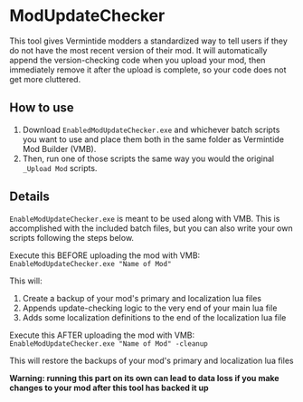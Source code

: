 # ModUpdateChecker
 
This tool gives Vermintide modders a standardized way to tell users if they do not have the most recent version of their mod. It will automatically append the version-checking code when you upload your mod, then immediately remove it after the upload is complete, so your code does not get more cluttered.

## How to use

1. Download `EnabledModUpdateChecker.exe` and whichever batch scripts you want to use and place them both in the same folder as Vermintide Mod Builder (VMB).
2. Then, run one of those scripts the same way you would the original `_Upload Mod` scripts.

## Details
`EnableModUpdateChecker.exe` is meant to be used along with VMB. This is accomplished with the included batch files, but you can also write your own scripts following the steps below. 

Execute this BEFORE uploading the mod with VMB:
`EnableModUpdateChecker.exe "Name of Mod"`

This will:
1. Create a backup of your mod's primary and localization lua files
2. Appends update-checking logic to the very end of your main lua file
3. Adds some localization definitions to the end of the localization lua file

Execute this AFTER uploading the mod with VMB:
`EnableModUpdateChecker.exe "Name of Mod" -cleanup`

This will restore the backups of your mod's primary and localization lua files

**Warning: running this part on its own can lead to data loss if you make changes to your mod after this tool has backed it up**
